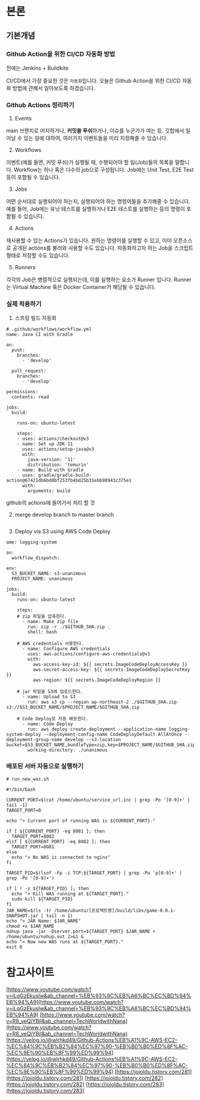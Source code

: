 # 본론

## 기본개념

### Github Action을 위한 CI/CD 자동화 방법

전에는 Jenkins + Buildkite

CI/CD에서 가장 중요한 것은 `자동화`입니다. 오늘은 Github Action을 위한 CI/CD 자동화 방법에 관해서 알아보도록 하겠습니다.

### Github Actions 정리하기

1. Events

main 브랜치로 머지하거나, **커밋을 푸쉬**하거나, 이슈를 누군가가 여는 등. 깃헙에서 일어날 수 있는 일에 대하여, 여러가지 이벤트들을 미리 지정해줄 수 있습니다.

2. Workflows

이벤트(예를 들면, 커밋 푸쉬)가 실행될 때, 수행되어야 할 일(Job)들의 목록을 말합니다. Workflow는 하나 혹은 다수의 job으로 구성됩니다. Job에는 Unit Test, E2E Test 등이 포함될 수 있습니다.

3. Jobs

어떤 순서대로 실행되어야 하는지, 실행되어야 하는 명령어들을 추가해줄 수 있습니다. 예를 들어, Job에는 유닛 테스트를 실행하거나 E2E 테스트를 실행하는 등의 명령이 포함될 수 있습니다.

4. Actions

재사용할 수 있는 Actions가 있습니다. 원하는 명령어를 실행할 수 있고, 이미 오픈소스로 공개된 actions를 불러와 사용할 수도 있습니다. 자동화하고자 하는 Job을 스크립트 형태로 저장할 수도 있습니다.

5. Runners

각각의 Job은 병렬적으로 실행되는데, 이를 실행하는 요소가 Runner 입니다. Runner는 Virtual Machine 혹은 Docker Container가 해당될 수 있습니다.

### 실제 적용하기

1. 스프링 빌드 자동화

```shell
# .github/workflows/workflow.yml
name: Java CI with Gradle

on:
  push:
    branches:
      - 'develop'

  pull_request:
    branches:
      - 'develop'

permissions:
  contents: read

jobs:
  build:

    runs-on: ubuntu-latest

    steps:
    - uses: actions/checkout@v3
    - name: Set up JDK 11
      uses: actions/setup-java@v3
      with:
        java-version: '11'
        distribution: 'temurin'
    - name: Build with Gradle
      uses: gradle/gradle-build-action@67421db6bd0bf253fb4bd25b31ebb98943c375e1
      with:
        arguments: build
```

github의 actions에 들어가서 처리 할 것

2. merge develop branch to master branch

```shell

```

3. Deploy via S3 using AWS Code Deploy

```shell
ame: logging-system

on:
  workflow_dispatch:

env:
  S3_BUCKET_NAME: s3-unanimous
  PROJECT_NAME: unanimous

jobs:
  build:
    runs-on: ubuntu-latest

    steps:
    # zip 파일을 압축한다.
      - name: Make zip file
        run: zip -r ./$GITHUB_SHA.zip .
        shell: bash

    # AWS credentials 사용한다.
      - name: Configure AWS credentials
        uses: aws-actions/configure-aws-credentials@v1
        with:
          aws-access-key-id: ${{ secrets.ImageCodeDeployAccessKey }}
          aws-secret-access-key: ${{ secrets.ImageCodeDeploySecretKey }}
          aws-region: ${{ secrets.ImageCodeDeployRegion }}

    # jar 파일을 S3에 업로드한다.
      - name: Upload to S3
        run: aws s3 cp --region ap-northeast-2 ./$GITHUB_SHA.zip s3://$S3_BUCKET_NAME/$PROJECT_NAME/$GITHUB_SHA.zip

    # Code Deploy로 자동 배포한다.
      - name: Code Deploy
        run: aws deploy create-deployment --application-name logging-system-deploy --deployment-config-name CodeDeployDefault.AllAtOnce --deployment-group-name develop --s3-location bucket=$S3_BUCKET_NAME,bundleType=zip,key=$PROJECT_NAME/$GITHUB_SHA.zip
        working-directory: ./unanimous
```

### 배포된 서버 자동으로 실행하기

```shell
# run_new_was.sh

#!/bin/bash

CURRENT_PORT=$(cat /home/ubuntu/service_url.inc | grep -Po '[0-9]+' | tail -1)
TARGET_PORT=0

echo "> Current port of running WAS is ${CURRENT_PORT}."

if [ ${CURRENT_PORT} -eq 8081 ]; then
  TARGET_PORT=8082
elif [ ${CURRENT_PORT} -eq 8082 ]; then
  TARGET_PORT=8081
else
  echo "> No WAS is connected to nginx"
fi

TARGET_PID=$(lsof -Fp -i TCP:${TARGET_PORT} | grep -Po 'p[0-9]+' | grep -Po '[0-9]+')

if [ ! -z ${TARGET_PID} ]; then
  echo "> Kill WAS running at ${TARGET_PORT}."
  sudo kill ${TARGET_PID}
fi
JAR_NAME=$(ls -tr /home/ubuntu/[프로젝트명]/build/libs/game-0.0.1-SNAPSHOT.jar | tail -n 1)
echo "> JAR Name: $JAR_NAME"
chmod +x $JAR_NAME
nohup java -jar -Dserver.port=${TARGET_PORT} $JAR_NAME > /home/ubuntu/nohup.out 2>&1 &
echo "> Now new WAS runs at ${TARGET_PORT}."
exit 0
```

# 참고사이트

[https://www.youtube.com/watch?v=iLqGzEkusIw&ab_channel=%EB%93%9C%EB%A6%BC%EC%BD%94%EB%94%A9](https://www.youtube.com/watch?v=iLqGzEkusIw&ab_channel=%EB%93%9C%EB%A6%BC%EC%BD%94%EB%94%A9)
[https://www.youtube.com/watch?v=R8_veQiYBjI&ab_channel=TechWorldwithNana](https://www.youtube.com/watch?v=R8_veQiYBjI&ab_channel=TechWorldwithNana)
[https://velog.io/@wlrhkd49/Github-Actions%EB%A1%9C-AWS-EC2-%EC%84%9C%EB%B2%84%EC%97%90-%EB%B0%B0%ED%8F%AC-%EC%9E%90%EB%8F%99%ED%99%94](https://velog.io/@wlrhkd49/Github-Actions%EB%A1%9C-AWS-EC2-%EC%84%9C%EB%B2%84%EC%97%90-%EB%B0%B0%ED%8F%AC-%EC%9E%90%EB%8F%99%ED%99%94)
[https://jojoldu.tistory.com/281](https://jojoldu.tistory.com/281)
[https://jojoldu.tistory.com/282](https://jojoldu.tistory.com/282)
[https://jojoldu.tistory.com/283](https://jojoldu.tistory.com/283)

